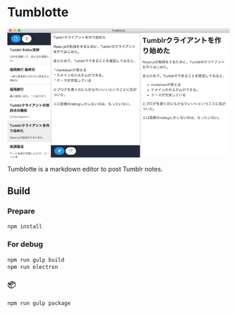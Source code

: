# Tumblotte

![screenshot](https://raw.githubusercontent.com/mzp/tumblotte/master/docs/screenshot.png)

Tumblotte is a markdown editor to post Tumblr notes.

## Build
### Prepare

```
npm install
```

### For debug

```
npm run gulp build
npm run electron
```

### :package:

```
npm run gulp package
```
